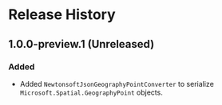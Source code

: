 # Release History

## 1.0.0-preview.1 (Unreleased)

### Added

- Added `NewtonsoftJsonGeographyPointConverter` to serialize `Microsoft.Spatial.GeographyPoint` objects.

